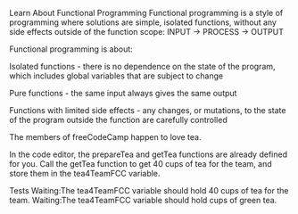 Learn About Functional Programming
Functional programming is a style of programming where solutions are simple, isolated functions, without any side effects outside of the function scope: INPUT -> PROCESS -> OUTPUT

Functional programming is about:

Isolated functions - there is no dependence on the state of the program, which includes global variables that are subject to change

Pure functions - the same input always gives the same output

Functions with limited side effects - any changes, or mutations, to the state of the program outside the function are carefully controlled

The members of freeCodeCamp happen to love tea.

In the code editor, the prepareTea and getTea functions are already defined for you. Call the getTea function to get 40 cups of tea for the team, and store them in the tea4TeamFCC variable.

Tests
Waiting:The tea4TeamFCC variable should hold 40 cups of tea for the team.
Waiting:The tea4TeamFCC variable should hold cups of green tea.